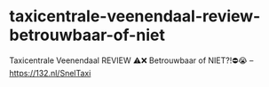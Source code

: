 # taxicentrale-veenendaal-review-betrouwbaar-of-niet
Taxicentrale Veenendaal REVIEW ⚠️❌ Betrouwbaar of NIET?!⛔️😭 – https://132.nl/SnelTaxi
